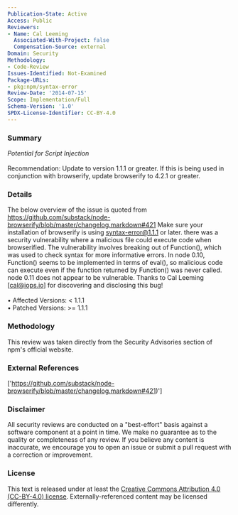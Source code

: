 ```yaml
---
Publication-State: Active
Access: Public
Reviewers:
- Name: Cal Leeming
  Associated-With-Project: false
  Compensation-Source: external
Domain: Security
Methodology:
- Code-Review
Issues-Identified: Not-Examined
Package-URLs:
- pkg:npm/syntax-error
Review-Date: '2014-07-15'
Scope: Implementation/Full
Schema-Version: '1.0'
SPDX-License-Identifier: CC-BY-4.0
---
```

### Summary
*Potential for Script Injection*<br><br>Recommendation: Update to version 1.1.1 or greater. If this is being used in conjunction with browserify, update browserify to 4.2.1 or greater.
### Details
The below overview of the issue is quoted from https://github.com/substack/node-browserify/blob/master/changelog.markdown#421  Make sure your installation of browserify is using syntax-error@1.1.1 or later. there was a security vulnerability where a malicious file could execute code when browserified.  The vulnerability involves breaking out of Function(), which was used to check syntax for more informative errors. In node 0.10, Function() seems to be implemented in terms of eval(), so malicious code can execute even if the function returned by Function() was never called. node 0.11 does not appear to be vulnerable.  Thanks to Cal Leeming [cal@iops.io] for discovering and disclosing this bug!
<br><br>• Affected Versions: < 1.1.1
<br>• Patched Versions: >= 1.1.1
### Methodology
This review was taken directly from the Security Advisories section of npm's official website.
### External References
['https://github.com/substack/node-browserify/blob/master/changelog.markdown#421)']
### Disclaimer
All security reviews are conducted on a "best-effort" basis against a software component at a point in time. We make no guarantee as to the quality or completeness of any review. If you believe any content is inaccurate, we encourage you to open an issue or submit a pull request with a correction or improvement.
### License
This text is released under at least the [Creative Commons Attribution 4.0 (CC-BY-4.0) license](https://creativecommons.org/licenses/by/4.0/legalcode.txt). Externally-referenced content may be licensed differently.
